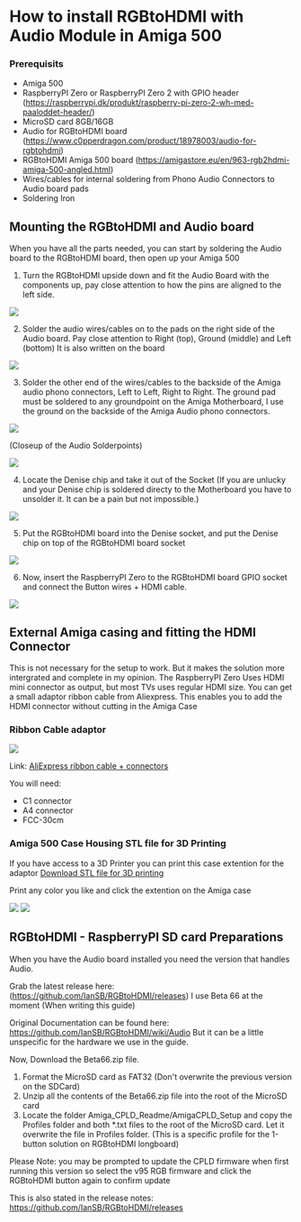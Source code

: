 How to install RGBtoHDMI with Audio Module in Amiga 500
=======================================================

### Prerequisits
* Amiga 500
* RaspberryPI Zero or RaspberryPI Zero 2 with GPIO header (https://raspberrypi.dk/produkt/raspberry-pi-zero-2-wh-med-paaloddet-header/)
* MicroSD card 8GB/16GB 
* Audio for RGBtoHDMI board (https://www.c0pperdragon.com/product/18978003/audio-for-rgbtohdmi)
* RGBtoHDMI Amiga 500 board (https://amigastore.eu/en/963-rgb2hdmi-amiga-500-angled.html)
* Wires/cables for internal soldering from Phono Audio Connectors to Audio board pads
* Soldering Iron


## Mounting the RGBtoHDMI and Audio board
When you have all the parts needed, you can start by soldering the Audio board to the RGBtoHDMI board, then open up your Amiga 500

1. Turn the RGBtoHDMI upside down and fit the Audio Board with the components up, pay close attention to how the pins are aligned to the left side.

![](images/IMG_0858_small.png)

2. Solder the audio wires/cables on to the pads on the right side of the Audio board. Pay close attention to Right (top), Ground (middle) and Left (bottom) It is also written on the board

![](images/IMG_0859_small.png)

3. Solder the other end of the wires/cables to the backside of the Amiga audio phono connectors, Left to Left, Right to Right. The ground pad must be soldered to any groundpoint on the Amiga Motherboard, I use the ground on the backside of the Amiga Audio phono connectors.

![](images/IMG_0861_small.png)

(Closeup of the Audio Solderpoints)

![](images/IMG_0860_small.png)

4. Locate the Denise chip and take it out of the Socket (If you are unlucky and your Denise chip is soldered directy to the Motherboard you have to unsolder it. It can be a pain but not impossible.)

![](images/IMG_0856_small.png)

5. Put the RGBtoHDMI board into the Denise socket, and put the Denise chip on top of the RGBtoHDMI board socket
   
![](images/IMG_0862_small.png)

6. Now, insert the RaspberryPI Zero to the RGBtoHDMI board GPIO socket and connect the Button wires + HDMI cable.

![](images/IMG_0864_small.png)


## External Amiga casing and fitting the HDMI Connector
This is not necessary for the setup to work. But it makes the solution more intergrated and complete in my opinion.
The RaspberryPI Zero Uses HDMI mini connector as output, but most TVs uses regular HDMI size.
You can get a small adaptor ribbon cable from Aliexpress. This enables you to add the HDMI connector without cutting in the Amiga Case

### Ribbon Cable adaptor
![](images/IMG_0867_small.png)

Link:
[AliExpress ribbon cable + connectors](https://www.aliexpress.com/item/1005002574813600.html?spm=a2g0o.productlist.main.2.7abd6542hBOBS7&aem_p4p_detail=20251015095948153267328409850002048388&algo_pvid=3460fa03-022a-49d2-b64a-87b6726ba168&algo_exp_id=3460fa03-022a-49d2-b64a-87b6726ba168-1&pdp_ext_f=%7B%22order%22%3A%22235%22%2C%22eval%22%3A%221%22%2C%22fromPage%22%3A%22search%22%7D&pdp_npi=6%40dis%21DKK%216.52%216.52%21%21%210.99%210.99%21%40211b628117605475885611803ef5ca%2112000021219964939%21sea%21DK%210%21ABX%211%210%21n_tag%3A-29910%3Bd%3Abb617586%3Bm03_new_user%3A-29895&curPageLogUid=pTbpCNBgR60L&utparam-url=scene%3Asearch%7Cquery_from%3A%7Cx_object_id%3A1005002574813600%7C_p_origin_prod%3A&search_p4p_id=20251015095948153267328409850002048388_1)

You will need:
* C1 connector
* A4 connector
* FCC-30cm


### Amiga 500 Case Housing STL file for 3D Printing
If you have access to a 3D Printer you can print this case extention for the adaptor
[Download STL file for 3D printing](https://www.printables.com/model/63688-rgbtohdmi-adapter-housing-for-amiga-500)

Print any color you like and click the extention on the Amiga case

![](images/IMG_0865_small.png)
![](images/IMG_0866_small.png)




## RGBtoHDMI - RaspberryPI SD card Preparations

When you have the Audio board installed you need the version that handles Audio.

Grab the latest release here: (https://github.com/IanSB/RGBtoHDMI/releases)
I use Beta 66 at the moment (When writing this guide)

Original Documentation can be found here: https://github.com/IanSB/RGBtoHDMI/wiki/Audio
But it can be a little unspecific for the hardware we use in the guide.

Now, Download the Beta66.zip file.

1. Format the MicroSD card as FAT32 (Don't overwrite the previous version on the SDCard)
2. Unzip all the contents of the Beta66.zip file into the root of the MicroSD card
3. Locate the folder Amiga_CPLD_Readme/AmigaCPLD_Setup and copy the Profiles folder and both *.txt files to the root of the MicroSD card. Let it overwrite the file in Profiles folder. (This is a specific profile for the 1-button solution on RGBtoHDMI longboard)


Please Note: you may be prompted to update the CPLD firmware when first running this version so select the v95 RGB firmware and click the RGBtoHDMI button again to confirm update

This is also stated in the release notes:
https://github.com/IanSB/RGBtoHDMI/releases


